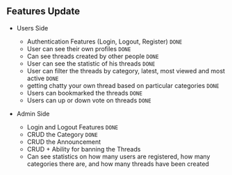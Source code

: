 ## Features Update
- Users Side
    - Authentication Features (Login, Logout, Register) `DONE`
    - User can see their own profiles `DONE`
    - Can see threads created by other people `DONE`
    - User can see the statistic of his threads `DONE`
    - User can filter the threads by category, latest, most viewed and most active `DONE`
    - getting chatty your own thread based on particular categories `DONE`
    - Users can bookmarked the threads `DONE`
    - Users can up or down vote on threads `DONE`

- Admin Side
    - Login and Logout Features `DONE`
    - CRUD the Category `DONE`
    - CRUD the Announcement
    - CRUD + Ability for banning the Threads
    - Can see statistics on how many users are registered, how many categories there are, and how many threads have been created
